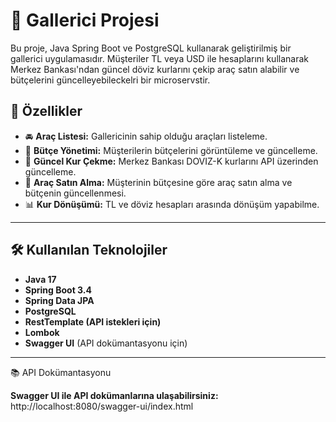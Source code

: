 # 🚗 Gallerici Projesi

Bu proje, Java Spring Boot ve PostgreSQL kullanarak geliştirilmiş bir gallerici uygulamasıdır. Müşteriler TL veya USD ile hesaplarını kullanarak Merkez Bankası'ndan güncel döviz kurlarını çekip araç satın alabilir ve bütçelerini güncelleyebileckelri bir microservstir.

## 🔗 Özellikler

- 🚘 **Araç Listesi:** Gallericinin sahip olduğu araçları listeleme.
- 💸 **Bütçe Yönetimi:** Müşterilerin bütçelerini görüntüleme ve güncelleme.
- 🔄 **Güncel Kur Çekme:** Merkez Bankası DOVIZ-K kurlarını API üzerinden güncelleme.
- 🛒 **Araç Satın Alma:** Müşterinin bütçesine göre araç satın alma ve bütçenin güncellenmesi.
- 📊 **Kur Dönüşümü:** TL ve döviz hesapları arasında dönüşüm yapabilme.

---

## 🛠️ Kullanılan Teknolojiler

- **Java 17**
- **Spring Boot 3.4**
- **Spring Data JPA**
- **PostgreSQL**
- **RestTemplate (API istekleri için)**
- **Lombok**
- **Swagger UI** (API dokümantasyonu için)

---

📚 API Dokümantasyonu

**Swagger UI ile API dokümanlarına ulaşabilirsiniz:**
http://localhost:8080/swagger-ui/index.html
